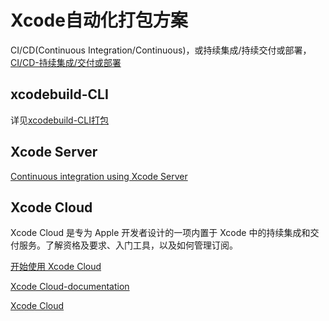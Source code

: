 # Xcode自动化打包方案

CI/CD(Continuous Integration/Continuous)，或持续集成/持续交付或部署，[CI/CD-持续集成/交付或部署](./CI-CD-持续集成-交付或部署.md)


## xcodebuild-CLI

详见[xcodebuild-CLI打包](./xcodebuild-CLI打包.md)

## Xcode Server

[Continuous integration using Xcode Server](https://help.apple.com/xcode/mac/current/#/dev466720061)


## Xcode Cloud

Xcode Cloud 是专为 Apple 开发者设计的一项内置于 Xcode 中的持续集成和交付服务。了解资格及要求、入门工具，以及如何管理订阅。

[开始使用 Xcode Cloud](https://developer.apple.com/cn/xcode-cloud/get-started/)

[Xcode Cloud-documentation](https://developer.apple.com/documentation/xcode/xcode-cloud/)

[Xcode Cloud](https://developer.apple.com/xcode-cloud/)

